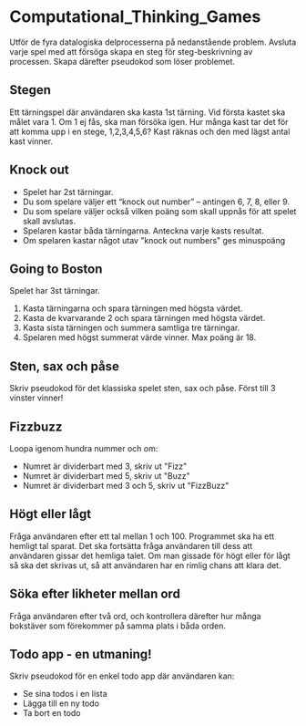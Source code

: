 # Computational_Thinking_Games

Utför de fyra datalogiska delprocesserna på nedanstående problem. Avsluta varje spel med att försöga skapa en steg för steg-beskrivning av processen.
Skapa därefter pseudokod som löser problemet.

## Stegen

Ett tärningspel där användaren ska kasta 1st tärning. Vid första kastet ska målet vara 1. Om 1 ej fås, ska man försöka igen. Hur många kast tar det för att komma upp i en stege, 1,2,3,4,5,6? Kast räknas och den med lägst antal kast vinner.

## Knock out

* Spelet har 2st tärningar.
* Du som spelare väljer ett “knock out number” – antingen 6, 7, 8, eller 9.
* Du som spelare väljer också vilken poäng som skall uppnås för att spelet skall avslutas.
* Spelaren kastar båda tärningarna. Anteckna varje kasts resultat.
* Om spelaren kastar något utav "knock out numbers" ges minuspoäng


## Going to Boston

Spelet har 3st tärningar.

1. Kasta tärningarna och spara tärningen med högsta värdet.
2. Kasta de kvarvarande 2 och spara tärningen med högsta värdet.
3. Kasta sista tärningen och summera samtliga tre tärningar.
4. Spelaren med högst summerat värde vinner. Max poäng är 18.


## Sten, sax och påse

Skriv pseudokod för det klassiska spelet sten, sax och påse. Först till 3 vinster vinner!

## Fizzbuzz

Loopa igenom hundra nummer och om:

* Numret är dividerbart med 3, skriv ut "Fizz"
* Numret är dividerbart med 5, skriv ut "Buzz"
* Numret är dividerbart med 3 och 5, skriv ut "FizzBuzz"

## Högt eller lågt

Fråga användaren efter ett tal mellan 1 och 100. Programmet ska ha ett hemligt tal sparat. Det ska fortsätta fråga användaren till dess att användaren gissar det hemliga talet. Om man gissade för högt eller för lågt så ska det skrivas ut, så att användaren har en rimlig chans att klara det.

## Söka efter likheter mellan ord
Fråga användaren efter två ord, och kontrollera därefter hur många bokstäver som förekommer på samma plats i båda orden. 

## Todo app - en utmaning!

Skriv pseudokod för en enkel todo app där användaren kan:

* Se sina todos i en lista
* Lägga till en ny todo
* Ta bort en todo
